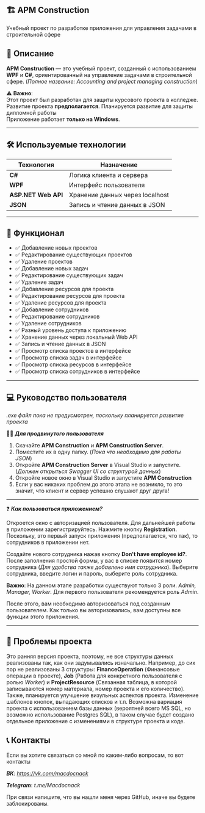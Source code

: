 ## 🏗️ APM Construction 

Учебный проект по разработке приложения для управления задачами в строительной сфере

## 📝 Описание

**APM Construction** — это учебный проект, созданный с использованием **WPF** и **C#**, ориентированный на управление задачами в строительной сфере. (*Полное название: Accounting and project managing construction*)

⚠️ **Важно**:  
Этот проект был разработан для защиты курсового проекта в колледже.
Развитие проекта **предполагается**. Планируется развитие для защиты дипломной работы  
Приложение работает **только на Windows**.

---

## 🛠 Используемые технологии

| Технология         | Назначение                      |
|--------------------|----------------------------------|
| **C#**             | Логика клиента и сервера         |
| **WPF**            | Интерфейс пользователя          |
| **ASP.NET Web API** | Хранение данных через localhost   |
| **JSON** | Запись и чтение данных в JSON |

---

## 🧩 Функционал

- ✅ Добавление новых проектов  
- ✅ Редактирование существующих проектов  
- ✅ Удаление проектов
- ✅ Добавление новых задач  
- ✅ Редактирование существующих задач  
- ✅ Удаление задач
- ✅ Добавление ресурсов для проекта
- ✅ Редактирование ресурсов для проекта
- ✅ Удаление ресурсов для проекта
- ✅ Добавление сотрудников
- ✅ Редактирование сотрудников
- ✅ Удаление сотрудников
- ✅ Разный уровень доступа к приложению
- ✅ Хранение данных через локальный Web API  
- ✅ Запись и чтение данных в JSON  
- ✅ Просмотр списка проектов в интерфейсе
- ✅ Просмотр списка задач в интерфейсе
- ✅ Просмотр списка ресурсов в интерфейсе
- ✅ Просмотр списка сотрудников в интерфейсе

---

## 💻 Руководство пользователя

*.exe файл пока не предусмотрен, поскольку планируется развитие проекта*

👨‍💻 ***Для продвинутого пользователя***

1. Скачайте **APM Construction** и **APM Construction Server**.
2. Поместите их в одну папку. (*Пока что необходимо для работы JSON*)
3. Откройте **APM Construction Server** в Visual Studio и запустите. (*Должен открыться Swagger UI со структурой данных*)
4. Откройте новое окно в Visual Studio и запустите **APM Construction**
5. Если у вас никаких проблем до этого этапа не возникло, то это значит, что клиент и сервер успешно слушают друг друга!

---

❓ ***Как пользоваться приложением?***

Откроется окно с авторизацией пользователя. Для дальнейшей работы в приложении зарегистрируйтесь. Нажмите кнопку **Registration**. Поскольку, это первый запуск приложения (предполагается, что так), то сотрудников в приложении нет. 

Создайте нового сотрудника нажав кнопку **Don't have employee id?**. После заполнения простой формы, у вас в списке появится номер сотрудника (*Для удобства также добавлено имя сотрудника*). Выберите сотрудника, введите логин и пароль, выберите роль сотрудника.

**Важно**: На данном этапе разработки существуют только 3 роли. *Admin, Manager, Worker*. Для первого пользователя рекомендуется роль *Admin*.

После этого, вам необходимо авторизоваться под созданным пользователем. Как только вы авторизовались, вам доступны все функции этого приложения.

---

## 🚧 Проблемы проекта

Это ранняя версия проекта, поэтому, не все структуры данных реализованы так, как они задумывались изначально. Например, до сих пор не реализованы 3 структуры: **FinanceOperation** (Финансовые операции в проекте), **Job** (Работа для конкретного пользователя с ролью *Worker*) и **ProjectResource** (Связанная таблица, в которой записываются номер материала, номер проекта и его количество). Также, планируется улучшение визульных аспектов проекта. Изменение шаблонов кнопок, выпадающих списков и т.п. Возможна вариация проекта с использованием базы данных (вероятней всего MS SQL, но возможно использование Postgres SQL), в таком случае будет создано отдельное приложение с изменениями в структуре проекта и коде.

## 📞 Контакты

Если вы хотите связаться со мной по каким-либо вопросам, то вот контакты

***ВК***: *https://vk.com/macdocnack*

***Telegram***: *t.me/Macdocnack*

При связи напишите, что вы нашли меня через GitHub, иначе вы будете заблокированы.
